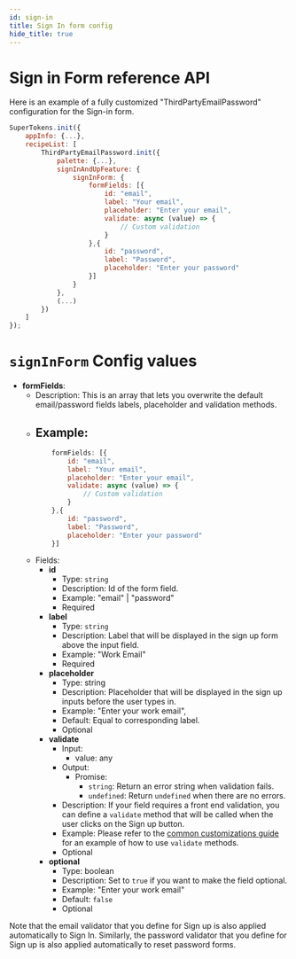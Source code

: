 ```yaml
---
id: sign-in
title: Sign In form config
hide_title: true
---
```


# Sign in Form reference API

Here is an example of a fully customized "ThirdPartyEmailPassword" configuration for the Sign-in form.

```js
SuperTokens.init({
    appInfo: {...},
    recipeList: [
        ThirdPartyEmailPassword.init({
            palette: {...},
            signInAndUpFeature: {
                signInForm: {
                    formFields: [{
                        id: "email",
                        label: "Your email",
                        placeholder: "Enter your email",
                        validate: async (value) => {
                            // Custom validation
                        }
                    },{
                        id: "password",
                        label: "Password",
                        placeholder: "Enter your password"
                    }]
                }
            },
            (...)
        })
    ]
});
```

# `signInForm` Config values


- **formFields**: 
    - Description: This is an array that lets you overwrite the default email/password fields labels, placeholder and validation methods.
    - Example: 
        -
        ```js
            formFields: [{
                id: "email",
                label: "Your email",
                placeholder: "Enter your email",
                validate: async (value) => {
                    // Custom validation
                }
            },{
                id: "password",
                label: "Password",
                placeholder: "Enter your password"
            }]
        ```
    - Fields:
        - **id**
            - Type: `string`
            - Description: Id of the form field.
            - Example: "email" | "password"
            - Required
        - **label**
            - Type: `string`
            - Description: Label that will be displayed in the sign up form above the input field.
            - Example: "Work Email"
            - Required
        - **placeholder**
            - Type: string
            - Description: Placeholder that will be displayed in the sign up inputs before the user types in.
            - Example: "Enter your work email",
            - Default: Equal to corresponding label.
            - Optional
        - **validate**
            - Input:
                - value: any
            - Output:
                - Promise:
                    - `string`: Return an error string when validation fails.
                    - `undefined`: Return `undefined` when there are no errors.
            - Description: If your field requires a front end validation, you can define a `validate` method that will be called when the user clicks on the Sign up button.
            - Example: Please refer to the <a href="/docs/emailpassword/common-customizations/signup-form/field-validators" target="_blank">common customizations guide</a>
              for an example of how to use `validate` methods.
            - Optional
        - **optional**
            - Type: boolean
            - Description: Set to `true` if you want to make the field optional. 
            - Example: "Enter your work email"
            - Default: `false`
            - Optional

<div class="specialNote" style="margin-bottom: 40px">
Note that the email validator that you define for Sign up is also applied automatically to Sign In.
Similarly, the password validator that you define for Sign up is also applied automatically to reset password forms.
</div>
